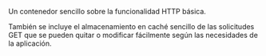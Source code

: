 ﻿Un contenedor sencillo sobre la funcionalidad HTTP básica.

También se incluye el almacenamiento en caché sencillo de las solicitudes GET que se pueden quitar o modificar fácilmente según las necesidades de la aplicación.
